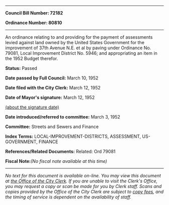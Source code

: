 

********

**Council Bill Number: 72182**
   
**Ordinance Number: 80810**
********

 An ordinance relating to and providing for the payment of assessments levied against land owned by the United States Government for the improvement of 37th Avenue N.E. et al by paving under Ordinance No. 79081, Local Improvement District No. 5946; and appropriating an item in the 1952 Budget therefor.

**Status:** Passed
   
**Date passed by Full Council:** March 10, 1952
   
**Date filed with the City Clerk:** March 12, 1952
   
**Date of Mayor's signature:** March 12, 1952
   
[(about the signature date)](/~public/approvaldate.htm)
   
   
   
**Date introduced/referred to committee:** March 3, 1952
   
**Committee:** Streets and Sewers and Finance
   
   
**Index Terms:** LOCAL-IMPROVEMENT-DISTRICTS, ASSESSMENT, US-GOVERNMENT, FINANCE

**References/Related Documents:** Related: Ord 79081

**Fiscal Note:**_(No fiscal note available at this time)_
********

_No text for this document is available on-line. You may view this document at [the Office of the City Clerk](http://www.seattle.gov/leg/clerk/contactUs.htm). If you are unable to visit the Clerk's Office, you may request a copy or scan be made for you by Clerk staff. Scans and copies provided by the Office of the City Clerk are subject to [copy fees](http://clerk.seattle.gov/~public/clerkfees.htm), and the timing of service is dependent on the availability of staff._


